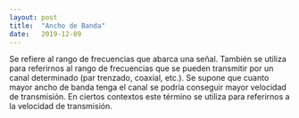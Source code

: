 ```yaml
---
layout: post
title:  "Ancho de Banda"
date:   2019-12-09
---
```



Se refiere al rango de frecuencias que abarca una señal. También se utiliza para referirnos al rango de frecuencias que se pueden transmitir por un canal determinado (par trenzado, coaxial, etc.). Se supone que cuanto mayor ancho de banda tenga el canal se podría conseguir mayor velocidad de transmisión. En ciertos contextos este término se utiliza para referirnos a la velocidad de transmisión.
